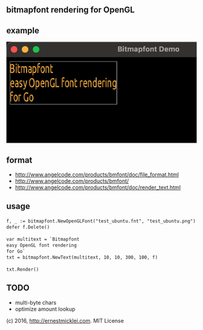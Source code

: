 ## bitmapfont rendering for OpenGL

## example

![Bitmpafont demo](demo.png)

## format

- http://www.angelcode.com/products/bmfont/doc/file_format.html
- http://www.angelcode.com/products/bmfont/
- http://www.angelcode.com/products/bmfont/doc/render_text.html


## usage

```
f, _ := bitmapfont.NewOpenGLFont("test_ubuntu.fnt", "test_ubuntu.png")
defer f.Delete()

var multitext = `Bitmapfont
easy OpenGL font rendering
for Go`
txt = bitmapfont.NewText(multitext, 10, 10, 300, 100, f)

txt.Render()
```

## TODO
- multi-byte chars
- optimize amount lookup

(c) 2016, http://ernestmicklei.com. MIT License	